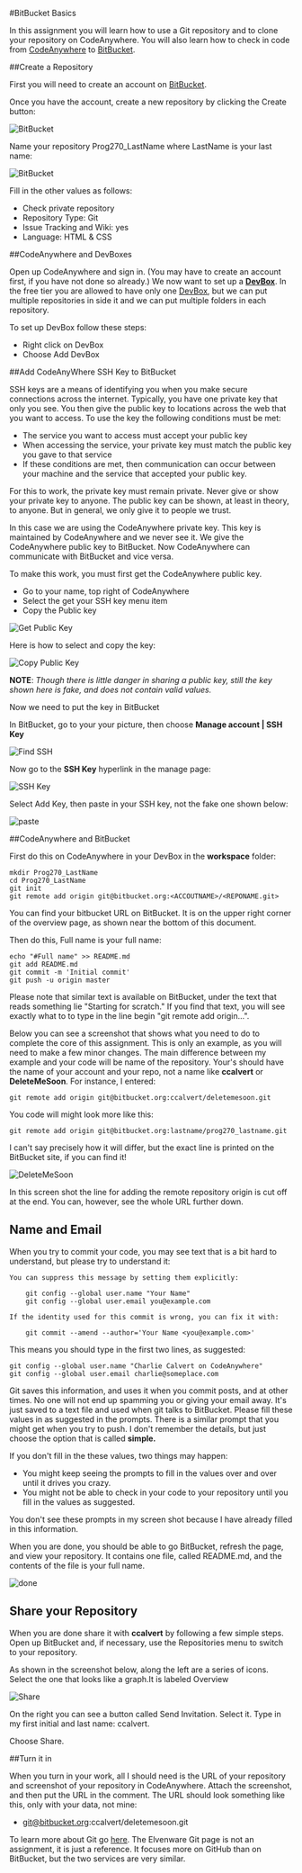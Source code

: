 #BitBucket Basics

In this assignment you will learn how to use a Git repository and to clone your repository on CodeAnywhere. You will also learn how to check in code from [CodeAnywhere](https://codeanywhere.com) to [BitBucket](https://bitbucket.org/).


##Create a Repository

First you will need to create an account on [BitBucket](https://bitbucket.org).

Once you have the account, create a new repository by clicking the Create button:

![BitBucket](https://drive.google.com/uc?export&id=0B25UTAlOfPRGaWtHWEY3YkU1QUE)

Name your repository Prog270_LastName where LastName is your last name:

![BitBucket](https://drive.google.com/uc?export&id=0B25UTAlOfPRGbE9JdzI3QXpxRDQ)

Fill in the other values as follows:

 - Check private repository
 - Repository Type: Git
 - Issue Tracking and Wiki: yes
 - Language: HTML & CSS


##CodeAnywhere and DevBoxes

Open up CodeAnywhere and sign in. (You may have to create an account first, if you have not done so already.) We now want to set up a **[DevBox](http://blog.codeanywhere.com/codeanywhere-devboxes/)**. In the free tier you are allowed to have only one [DevBox](https://codeanywhere.zendesk.com/entries/31026625-3-7-DevBoxes), but we can put multiple repositories in side it and we can put multiple folders in each repository.

To set up DevBox follow these steps:

 - Right click on DevBox
 - Choose Add DevBox

##Add CodeAnyWhere SSH Key to BitBucket

SSH keys are a means of identifying you when you make secure connections across the internet. Typically, you have one private key that only you see. You then give the public key to locations across the web that you want to access. To use the key the following conditions must be met:

 - The service you want to access must accept your public key
 - When accessing the service, your private key must match the public key you gave to that service
 - If these conditions are met, then communication can occur between your machine and the service that accepted your public key.

For this to work, the private key must remain private. Never give or show your private key to anyone. The public key can be shown, at least in theory, to anyone. But in general, we only give it to people we trust.

In this case we are using the CodeAnywhere private key. This key is maintained by CodeAnywhere and we never see it. We give the CodeAnywhere public key to BitBucket. Now CodeAnywhere can communicate with BitBucket and vice versa.

To make this work, you must first get the CodeAnywhere public key.

 - Go to your name, top right of CodeAnywhere
- Select the get your SSH key menu item
- Copy the Public key

![Get Public Key](https://drive.google.com/uc?export&id=0B25UTAlOfPRGZmdxcjRxUk5ob0k)

Here is how to select and copy the key:

![Copy Public Key](https://drive.google.com/uc?export&id=0B25UTAlOfPRGcTYxUl9iaFIwTk0)

**NOTE**: *Though there is little danger in sharing a public key, still the key shown here is fake, and does not contain valid values.*

Now we need to put the key in BitBucket

In BitBucket, go to your your picture, then choose **Manage account | SSH Key**

![Find SSH](https://drive.google.com/uc?export&id=0B25UTAlOfPRGY3BwbEpHWGRuLW8)

Now go to the **SSH Key** hyperlink in the manage page:

![SSH Key](https://drive.google.com/uc?export&id=0B25UTAlOfPRGcG41WjVodVBXclk)

Select Add Key, then paste in your SSH key, not the fake one shown below:


![paste](https://drive.google.com/uc?export&id=0B25UTAlOfPRGWmZRckRlUGRxU00)


##CodeAnywhere and BitBucket

First do this on CodeAnywhere in your DevBox in  the **workspace** folder:

```
mkdir Prog270_LastName
cd Prog270_LastName
git init
git remote add origin git@bitbucket.org:<ACCOUTNAME>/<REPONAME.git>
```

You can find your bitbucket URL on BitBucket. It is on the upper right corner of the overview page, as shown near the bottom of this document.

Then do this, Full name is your full name:

```
echo "#Full name" >> README.md
git add README.md
git commit -m 'Initial commit'
git push -u origin master
```
Please note that similar text is available on BitBucket, under the text that reads something lie "Starting for scratch." If you find that text, you will see exactly what to to type in the line begin "git remote add origin...".

Below you can see a screenshot that shows what you need to do to complete the core of this assignment. This is only an example, as you will need to make a few minor changes. The main difference between my example and your code will be name of the repository. Your's should have the name of your account and your repo, not a name like **ccalvert** or **DeleteMeSoon**. For instance, I entered:

	git remote add origin git@bitbucket.org:ccalvert/deletemesoon.git

You code will might look more like this:

	git remote add origin git@bitbucket.org:lastname/prog270_lastname.git

I can't say precisely how it will differ, but the exact line is printed on the BitBucket site, if you can find it!

![DeleteMeSoon](https://drive.google.com/uc?export&id=0B25UTAlOfPRGcUdFMXY5ekswTHM)

In this screen shot the line for adding the remote repository origin is cut off at the end. You can, however, see the whole URL further down.

## Name and Email

When you try to commit your code, you may see text that is a bit hard to understand, but please try to understand it:

```
You can suppress this message by setting them explicitly:

	git config --global user.name "Your Name"
	git config --global user.email you@example.com

If the identity used for this commit is wrong, you can fix it with:

	git commit --amend --author='Your Name <you@example.com>'
```

This means you should type in the first two lines, as suggested:

```
git config --global user.name "Charlie Calvert on CodeAnywhere"
git config --global user.email charlie@someplace.com
```

Git saves this information, and uses it when you commit posts, and at other times. No one will not end up spamming you or giving your email away. It's just saved to a text file and used when git talks to BitBucket. Please fill these values in as suggested in the prompts. There is a similar prompt that you might get when you try to push. I don't remember the details, but just choose the option that is called **simple.** 

If you don't fill in the these values, two things may happen:

- You might keep seeing the prompts to fill in the values over and over until it drives you crazy.
- You might not be able to check in your code to your repository until you fill in the values as suggested.

You don't see these prompts in my screen shot because I have already filled in this information.

When you are done, you should be able to go BitBucket, refresh the page, and view your repository. It contains one file, called README.md, and the contents of the file is your full name.

![done](https://drive.google.com/uc?export&id=0B25UTAlOfPRGT3IwZWZpYmFJRmM)

## Share your Repository

When you are done share it with **ccalvert** by following a few simple steps. Open up BitBucket and, if necessary, use the Repositories menu to switch to your repository.

As shown in the screenshot below, along the left are a series of icons. Select the one that looks like a graph.It is labeled Overview

![Share](https://drive.google.com/uc?export&id=0B25UTAlOfPRGLVpJMnFFTWxlcFE)

On the right you can see a button called Send Invitation. Select it. Type in my first initial and last name: ccalvert.

Choose Share.

##Turn it in

When you turn in your work, all I should need is the URL of your repository and screenshot of your repository in CodeAnywhere. Attach the screenshot, and then put the URL in the comment. The URL should look something like this, only with your data, not mine:

- git@bitbucket.org:ccalvert/deletemesoon.git

To learn more about Git go [here](http://www.elvenware.com/charlie/development/cloud/Git.html). The Elvenware Git page is not an assignment, it is just a reference. It focuses more on GitHub than on BitBucket, but the two services are very similar.
